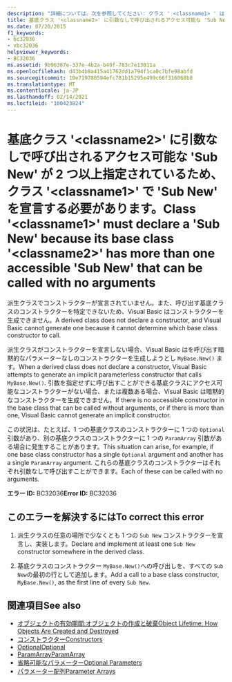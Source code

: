 ```yaml
---
description: "詳細については、次を参照してください: クラス ' <classname1> ' は、' Sub new ' を宣言しなければなりません。基底クラス ' <classname2> ' には、引数なしで呼び出すことができるアクセス可能な ' sub new ' が2つ以上あります。"
title: 基底クラス '<classname2>' に引数なしで呼び出されるアクセス可能な 'Sub New' が 2 つ以上指定されているため、クラス '<classname1>' で 'Sub New' を宣言する必要があります。
ms.date: 07/20/2015
f1_keywords:
- bc32036
- vbc32036
helpviewer_keywords:
- BC32036
ms.assetid: 9b96387e-337e-4b2a-b49f-783c7e13811a
ms.openlocfilehash: d43b4b8a415a41762dd1a794f1ca0c7bfe98abfd
ms.sourcegitcommit: 10e719780594efc781b15295e499c66f316068b8
ms.translationtype: MT
ms.contentlocale: ja-JP
ms.lasthandoff: 02/14/2021
ms.locfileid: "100423824"
---
```

# <a name="class-classname1-must-declare-a-sub-new-because-its-base-class-classname2-has-more-than-one-accessible-sub-new-that-can-be-called-with-no-arguments"></a><span data-ttu-id="788d7-103">基底クラス '\<classname2>' に引数なしで呼び出されるアクセス可能な 'Sub New' が 2 つ以上指定されているため、クラス '\<classname1>' で 'Sub New' を宣言する必要があります。</span><span class="sxs-lookup"><span data-stu-id="788d7-103">Class '\<classname1>' must declare a 'Sub New' because its base class '\<classname2>' has more than one accessible 'Sub New' that can be called with no arguments</span></span>

<span data-ttu-id="788d7-104">派生クラスでコンストラクターが宣言されていません。また、呼び出す基底クラスのコンストラクターを特定できないため、Visual Basic はコンストラクターを生成できません。</span><span class="sxs-lookup"><span data-stu-id="788d7-104">A derived class does not declare a constructor, and Visual Basic cannot generate one because it cannot determine which base class constructor to call.</span></span>  
  
 <span data-ttu-id="788d7-105">派生クラスがコンストラクターを宣言しない場合、Visual Basic はを呼び出す暗黙的なパラメーターなしのコンストラクターを生成しようとし `MyBase.New()` ます。</span><span class="sxs-lookup"><span data-stu-id="788d7-105">When a derived class does not declare a constructor, Visual Basic attempts to generate an implicit parameterless constructor that calls `MyBase.New()`.</span></span> <span data-ttu-id="788d7-106">引数を指定せずに呼び出すことができる基底クラスにアクセス可能なコンストラクターがない場合、または複数ある場合、Visual Basic は暗黙的なコンストラクターを生成できません。</span><span class="sxs-lookup"><span data-stu-id="788d7-106">If there is no accessible constructor in the base class that can be called without arguments, or if there is more than one, Visual Basic cannot generate an implicit constructor.</span></span>  
  
 <span data-ttu-id="788d7-107">この状況は、たとえば、1 つの基底クラスのコンストラクターに 1 つの `Optional` 引数があり、別の基底クラスのコンストラクターに 1 つの `ParamArray` 引数がある場合に発生することがあります。</span><span class="sxs-lookup"><span data-stu-id="788d7-107">This situation can arise, for example, if one base class constructor has a single `Optional` argument and another has a single `ParamArray` argument.</span></span> <span data-ttu-id="788d7-108">これらの基底クラスのコンストラクターはそれぞれ引数なしで呼び出すことができます。</span><span class="sxs-lookup"><span data-stu-id="788d7-108">Each of these can be called with no arguments.</span></span>  
  
 <span data-ttu-id="788d7-109">**エラー ID:** BC32036</span><span class="sxs-lookup"><span data-stu-id="788d7-109">**Error ID:** BC32036</span></span>  
  
## <a name="to-correct-this-error"></a><span data-ttu-id="788d7-110">このエラーを解決するには</span><span class="sxs-lookup"><span data-stu-id="788d7-110">To correct this error</span></span>  
  
1. <span data-ttu-id="788d7-111">派生クラスの任意の場所で少なくとも 1 つの `Sub New` コンストラクターを宣言し、実装します。</span><span class="sxs-lookup"><span data-stu-id="788d7-111">Declare and implement at least one `Sub New` constructor somewhere in the derived class.</span></span>  
  
2. <span data-ttu-id="788d7-112">基底クラスのコンストラクター `MyBase.New()`への呼び出しを、すべての `Sub New`の最初の行として追加します。</span><span class="sxs-lookup"><span data-stu-id="788d7-112">Add a call to a base class constructor, `MyBase.New()`, as the first line of every `Sub New`.</span></span>  
  
## <a name="see-also"></a><span data-ttu-id="788d7-113">関連項目</span><span class="sxs-lookup"><span data-stu-id="788d7-113">See also</span></span>

- [<span data-ttu-id="788d7-114">オブジェクトの有効期間:オブジェクトの作成と破棄</span><span class="sxs-lookup"><span data-stu-id="788d7-114">Object Lifetime: How Objects Are Created and Destroyed</span></span>](../programming-guide/language-features/objects-and-classes/object-lifetime-how-objects-are-created-and-destroyed.md)
- [<span data-ttu-id="788d7-115">コンストラクター</span><span class="sxs-lookup"><span data-stu-id="788d7-115">Constructors</span></span>](../programming-guide/concepts/object-oriented-programming.md#constructors)
- [<span data-ttu-id="788d7-116">Optional</span><span class="sxs-lookup"><span data-stu-id="788d7-116">Optional</span></span>](../language-reference/modifiers/optional.md)
- [<span data-ttu-id="788d7-117">ParamArray</span><span class="sxs-lookup"><span data-stu-id="788d7-117">ParamArray</span></span>](../language-reference/modifiers/paramarray.md)
- [<span data-ttu-id="788d7-118">省略可能なパラメーター</span><span class="sxs-lookup"><span data-stu-id="788d7-118">Optional Parameters</span></span>](../programming-guide/language-features/procedures/optional-parameters.md)
- [<span data-ttu-id="788d7-119">パラメーター配列</span><span class="sxs-lookup"><span data-stu-id="788d7-119">Parameter Arrays</span></span>](../programming-guide/language-features/procedures/parameter-arrays.md)
